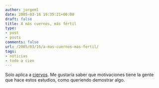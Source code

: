 ```yaml
---
author: jorgeml
date: 2005-03-16 19:35:21+00:00
draft: false
title: A más cuernos, más fértil
type: 
- post
- posts
comments: false
url: /2005/03/16/a-mas-cuernos-mas-fertil/
tags:
- noticias
- todo a cien
---
```


Solo aplica a [ciervos](http://www.elmundo.es/elmundo/2005/03/16/ciencia/1110992835.html). Me gustaría saber que motivaciones tiene la gente que hace estos estudios, como queriendo demostrar algo.
